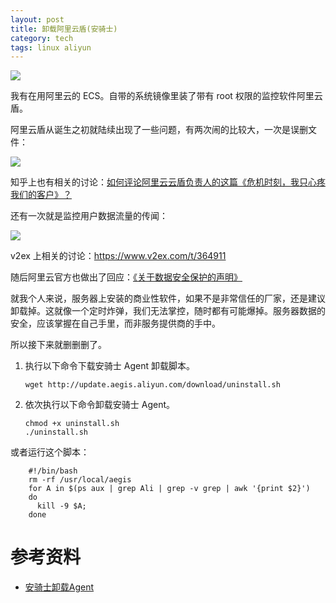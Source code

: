 ```yaml
---
layout: post
title: 卸载阿里云盾(安骑士)
category: tech
tags: linux aliyun
---
```

![](https://cdn.kelu.org/blog/tags/aliyun.jpg)

我有在用阿里云的 ECS。自带的系统镜像里装了带有 root 权限的监控软件阿里云盾。

阿里云盾从诞生之初就陆续出现了一些问题，有两次闹的比较大，一次是误删文件：

![](https://cdn.kelu.org/blog/2017/09/18171441129022.png)

知乎上也有相关的讨论：[如何评论阿里云云盾负责人的这篇《危机时刻，我只心疼我们的客户》？](https://www.zhihu.com/question/35329012)

还有一次就是监控用户数据流量的传闻：

![](https://cdn.kelu.org/blog/2017/09/627df3ecly1fg4d2s8t0uj20tq1rek8a.jpg)

v2ex 上相关的讨论：<https://www.v2ex.com/t/364911>

随后阿里云官方也做出了回应：[《关于数据安全保护的声明》](https://yq.aliyun.com/articles/92120)
	


就我个人来说，服务器上安装的商业性软件，如果不是非常信任的厂家，还是建议卸载掉。这就像一个定时炸弹，我们无法掌控，随时都有可能爆掉。服务器数据的安全，应该掌握在自己手里，而非服务提供商的手中。

所以接下来就删删删了。

1.  执行以下命令下载安骑士 Agent 卸载脚本。

		wget http://update.aegis.aliyun.com/download/uninstall.sh

2.  依次执行以下命令卸载安骑士 Agent。

		chmod +x uninstall.sh
		./uninstall.sh

或者运行这个脚本：

		#!/bin/bash 
		rm -rf /usr/local/aegis 
		for A in $(ps aux | grep Ali | grep -v grep | awk '{print $2}') 
		do 
		  kill -9 $A; 
		done

# 参考资料

*   [安骑士卸载Agent](https://www.alibabacloud.com/help/zh/doc-detail/31777.htm)


